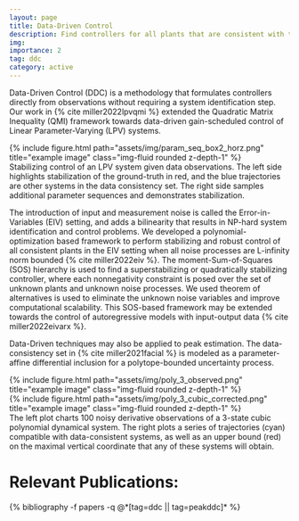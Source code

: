 ```yaml
---
layout: page
title: Data-Driven Control
description: Find controllers for all plants that are consistent with the observed data.
img:
importance: 2 
tag: ddc
category: active
---
```


Data-Driven Control (DDC) is a methodology that formulates controllers directly from observations without requiring a system identification step. Our work in {% cite miller2022lpvqmi %} extended the Quadratic Matrix Inequality (QMI) framework towards data-driven gain-scheduled control
of Linear Parameter-Varying (LPV) systems. 

<div class="row">
    <div class="col-sm mt-3 mt-md-0">
        {% include figure.html path="assets/img/param_seq_box2_horz.png" title="example image" class="img-fluid rounded z-depth-1" %}
    </div>
</div>
<div class="caption">
    Stabilizing control of an LPV system given data observations. The left side highlights stabilization of the ground-truth in red, and the blue trajectories are other systems in the data consistency set. The right side samples additional parameter sequences and demonstrates stabilization.
</div>

The introduction of input and measurement noise is called the Error-in-Variables (EIV) setting, and adds a bilinearity that results in NP-hard system identification and control problems. We developed a polynomial-optimization based framework to perform stabilizing and robust control of all consistent plants in the EIV setting when all noise processes are L-infinity norm bounded {% cite miller2022eiv %}. The moment-Sum-of-Squares (SOS) hierarchy is used to find a superstabilizing or quadratically stabilizing controller, where each nonnegativity constraint is posed over the set of unknown plants and unknown noise processes. We used theorem of alternatives is used to eliminate the unknown noise variables and improve computational scalability. This SOS-based framework may be extended towards the control of autoregressive models with input-output data {% cite miller2022eivarx %}. 


Data-Driven techniques may also be applied to peak estimation. The data-consistency set in {% cite miller2021facial %} is modeled as a parameter-affine differential inclusion for a polytope-bounded uncertainty process. 

<div class="row">
    <div class="col-sm mt-2 mt-md-0">
        {% include figure.html path="assets/img/poly_3_observed.png" title="example image" class="img-fluid rounded z-depth-1" %}
    </div>
    <div class="col-sm mt-2 mt-md-0">
        {% include figure.html path="assets/img/poly_3_cubic_corrected.png" title="example image" class="img-fluid rounded z-depth-1" %}
    </div>
</div>
<div class="caption">
    The left plot charts 100 noisy derivative observations of a 3-state cubic polynomial dynamical system. The right plots a series of trajectories (cyan) compatible with data-consistent systems, as well as an upper bound (red) on the maximal vertical coordinate that any of these systems will obtain.
</div>



<div class="publications">
	<h1>Relevant Publications:</h1>
	{% bibliography -f papers -q @*[tag=ddc || tag=peakddc]* %}
  </div>
